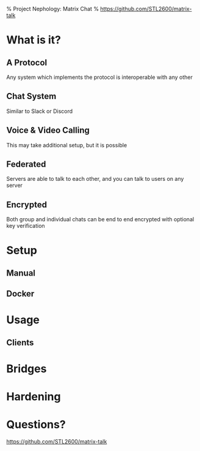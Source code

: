 % Project Nephology: Matrix Chat
% https://github.com/STL2600/matrix-talk

# What is it?

## A Protocol

Any system which implements the protocol is interoperable with any other

## Chat System

Similar to Slack or Discord

## Voice & Video Calling

This may take additional setup, but it is possible

## Federated

Servers are able to talk to each other, and you can talk to users on any server

## Encrypted

Both group and individual chats can be end to end encrypted with optional key verification

# Setup

## Manual

## Docker

# Usage

## Clients

# Bridges

# Hardening

# Questions?

https://github.com/STL2600/matrix-talk
